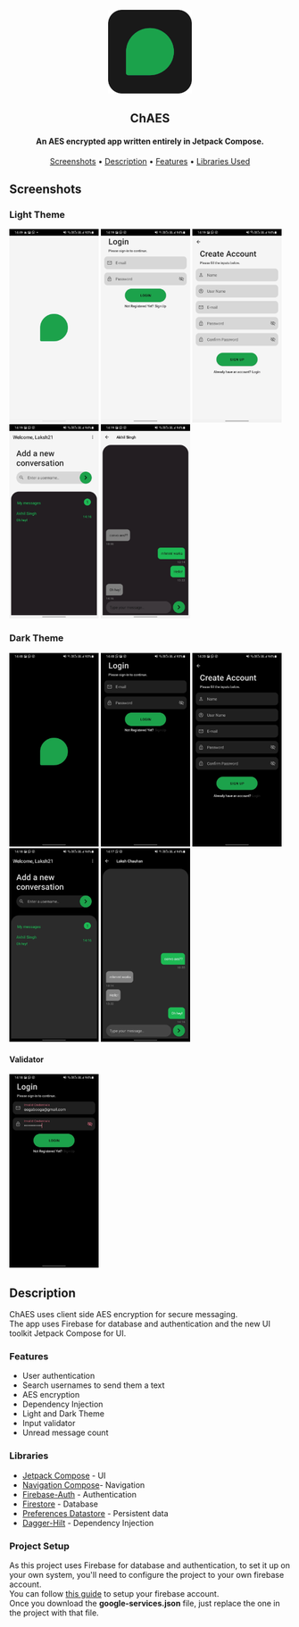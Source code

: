 <p align="center"><img src="assets/chaesIcon.png" width="150"></p> 
<h2 align="center"><b>ChAES</b></h2>
<h4 align="center">An AES encrypted app written entirely in Jetpack Compose.</h4>

<p align="center"><a href="#screenshots">Screenshots</a> &bull; <a href="#description">Description</a> &bull; <a href="#features">Features</a> &bull; <a href="#libraries">Libraries Used</a>

## Screenshots

### Light Theme
[<img src="assets/splash_light.jpg" width=160>](assets/splash_light.jpg)
[<img src="assets/login_light.jpg" width=160>](assets/login_light.jpg)
[<img src="assets/signup_light.jpg" width=160>](assets/signup_light.jpg)
[<img src="assets/home_light.jpg" width=160>](assets/home_light.jpg)
[<img src="assets/chat_light.jpg" width=160>](assets/chat_light.jpg)

### Dark Theme
[<img src="assets/splash_dark.jpg" width=160>](assets/splash_dark.jpg)
[<img src="assets/login_dark.jpg" width=160>](assets/login_dark.jpg)
[<img src="assets/signup_dark.jpg" width=160>](assets/signup_dark.jpg)
[<img src="assets/home_dark.jpg" width=160>](assets/home_dark.jpg)
[<img src="assets/chat_dark.jpg" width=160>](assets/chat_dark.jpg)

#### Validator
[<img src="assets/validator_dark.jpg" width=160>](assets/validator_dark.jpg)

## Description
ChAES uses client side AES encryption for secure messaging.<br>
The app uses Firebase for database and authentication and the new UI toolkit Jetpack Compose for UI.

### Features
* User authentication
* Search usernames to send them a text
* AES encryption
* Dependency Injection
* Light and Dark Theme
* Input validator
* Unread message count

### Libraries
* [Jetpack Compose](https://developer.android.com/jetpack/compose) - UI
* [Navigation Compose](https://developer.android.com/jetpack/compose/navigation)- Navigation
* [Firebase-Auth](https://firebase.google.com/docs/auth) - Authentication
* [Firestore](https://firebase.google.com/docs/firestore) - Database
* [Preferences Datastore](https://developer.android.com/topic/libraries/architecture/datastore) - Persistent data
* [Dagger-Hilt](https://developer.android.com/training/dependency-injection/hilt-android) - Dependency Injection

### Project Setup
As this project uses Firebase for database and authentication, to set it up on your own system, you'll need to configure the project to your own firebase account. <br>
You can follow [this guide](https://firebase.google.com/docs/android/setup) to setup your firebase account. <br>
Once you download the **google-services.json** file, just replace the one in the project with that file.

